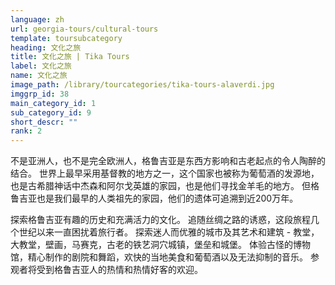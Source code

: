 ```yaml
---
language: zh
url: georgia-tours/cultural-tours
template: toursubcategory
heading: 文化之旅
title: 文化之旅 | Tika Tours
label: 文化之旅
name: 文化之旅
image_path: /library/tourcategories/tika-tours-alaverdi.jpg
imggrp_id: 38
main_category_id: 1
sub_category_id: 9
short_descr: ""
rank: 2
---
```

<div class="row content-row"><!-- 1486 (2)-->
<div class="col-12 col-sm-6 col-md-6"><!-- 1982 -->

不是亚洲人，也不是完全欧洲人，格鲁吉亚是东西方影响和古老起点的令人陶醉的结合。 世界上最早采用基督教的地方之一，这个国家也被称为葡萄酒的发源地，也是古希腊神话中杰森和阿尔戈英雄的家园，也是他们寻找金羊毛的地方。
但格鲁吉亚也是我们最早的人类祖先的家园，他们的遗体可追溯到近200万年。

</div>

<div class="col-12 col-sm-6 col-md-6"><!-- 1983 -->

探索格鲁吉亚有趣的历史和充满活力的文化。 追随丝绸之路的诱惑，这段旅程几个世纪以来一直困扰着旅行者。 探索迷人而优雅的城市及其艺术和建筑 - 教堂，大教堂，壁画，马赛克，古老的铁艺洞穴城镇，堡垒和城堡。
体验古怪的博物馆，精心制作的剧院和舞蹈，欢快的当地美食和葡萄酒以及无法抑制的音乐。 参观者将受到格鲁吉亚人的热情和热情好客的欢迎。

</div>

</div>
